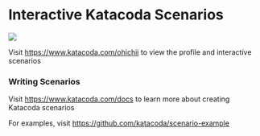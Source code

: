 # Interactive Katacoda Scenarios

[![](http://shields.katacoda.com/katacoda/ohichii/count.svg)](https://www.katacoda.com/ohichii "Get your profile on Katacoda.com")

Visit https://www.katacoda.com/ohichii to view the profile and interactive scenarios

### Writing Scenarios
Visit https://www.katacoda.com/docs to learn more about creating Katacoda scenarios

For examples, visit https://github.com/katacoda/scenario-example
